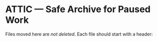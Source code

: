 # ATTIC — Safe Archive for Paused Work
Files moved here are *not deleted*. Each file should start with a header:
